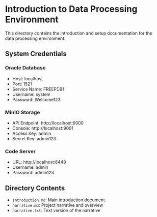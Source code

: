 # Introduction to Data Processing Environment

This directory contains the introduction and setup documentation for the data processing environment.

## System Credentials

### Oracle Database
- Host: localhost
- Port: 1521
- Service Name: FREEPDB1
- Username: system
- Password: Welcome123

### MinIO Storage
- API Endpoint: http://localhost:9000
- Console: http://localhost:9001
- Access Key: admin
- Secret Key: admin123

### Code Server
- URL: http://localhost:8443
- Username: admin
- Password: admin123

## Directory Contents

- `Introduction.md`: Main introduction document
- `narrative.md`: Project narrative and overview
- `narrative.txt`: Text version of the narrative

